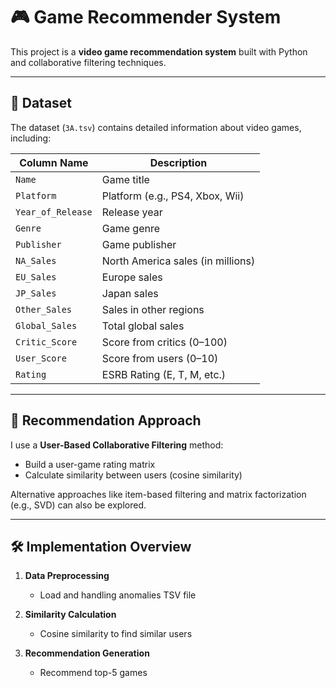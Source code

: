 # 🎮 Game Recommender System

This project is a **video game recommendation system** built with Python and collaborative filtering techniques. 

---

## 📁 Dataset

The dataset (`3A.tsv`) contains detailed information about video games, including:

| Column Name       | Description                               |
|-------------------|-------------------------------------------|
| `Name`            | Game title                                |
| `Platform`        | Platform (e.g., PS4, Xbox, Wii)           |
| `Year_of_Release` | Release year                              |
| `Genre`           | Game genre                                |
| `Publisher`       | Game publisher                            |
| `NA_Sales`        | North America sales (in millions)         |
| `EU_Sales`        | Europe sales                              |
| `JP_Sales`        | Japan sales                               |
| `Other_Sales`     | Sales in other regions                    |
| `Global_Sales`    | Total global sales                        |
| `Critic_Score`    | Score from critics (0–100)                |
| `User_Score`      | Score from users (0–10)                   |
| `Rating`          | ESRB Rating (E, T, M, etc.)               |

---

## 🧠 Recommendation Approach

I use a **User-Based Collaborative Filtering** method:

- Build a user-game rating matrix
- Calculate similarity between users (cosine similarity)

Alternative approaches like item-based filtering and matrix factorization (e.g., SVD) can also be explored.

---

## 🛠️ Implementation Overview

1. **Data Preprocessing**  
   - Load and handling anomalies TSV file  

2. **Similarity Calculation**  
   - Cosine similarity to find similar users

3. **Recommendation Generation**  
   - Recommend top-5 games
